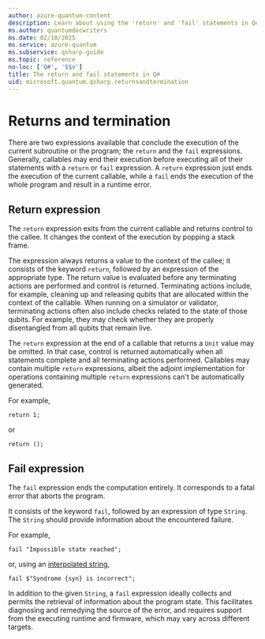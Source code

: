 ```yaml
---
author: azure-quantum-content
description: Learn about using the 'return' and 'fail' statements in Q# to end a subroutine or program.
ms.author: quantumdocwriters
ms.date: 02/18/2025
ms.service: azure-quantum
ms.subservice: qsharp-guide
ms.topic: reference
no-loc: ['Q#', '$$v']
title: The return and fail statements in Q#
uid: microsoft.quantum.qsharp.returnsandtermination
---
```


# Returns and termination

There are two expressions available that conclude the execution of the current subroutine or the program; the `return` and the `fail` expressions. Generally, callables may end their execution before executing all of their statements with a `return` or `fail` expression. A `return` expression just ends the execution of the current callable, while a `fail` ends the execution of the whole program and result in a runtime error.

## Return expression

The `return` expression exits from the current callable and returns control to the callee. It changes the context of the execution by popping a stack frame.

The expression always returns a value to the context of the callee; it consists of the keyword `return`, followed by an expression of the appropriate type. The return value is evaluated before any terminating actions are performed and control is returned. Terminating actions include, for example, cleaning up and releasing qubits that are allocated within the context of the callable. When running on a simulator or validator, terminating actions often also include checks related to the state of those qubits. For example, they may check whether they are properly disentangled from all qubits that remain live.

The `return` expression at the end of a callable that returns a `Unit` value may be omitted. In that case, control is returned automatically when all statements complete and all terminating actions performed. Callables may contain multiple `return` expressions, albeit the adjoint implementation for operations containing multiple `return` expressions can't be automatically generated.

For example,

```qsharp
return 1;
```

or

```qsharp
return ();
```

## Fail expression

The `fail` expression ends the computation entirely. It corresponds to a fatal error that aborts the program.

It consists of the keyword `fail`, followed by an expression of type `String`.
The `String` should provide information about the encountered failure.

For example,

```qsharp
fail "Impossible state reached";
```

or, using an [interpolated string](xref:microsoft.quantum.qsharp.valueliterals#string-literals),

```qsharp
fail $"Syndrome {syn} is incorrect";
```

In addition to the given `String`,  a `fail` expression ideally collects and permits the retrieval of information about the program state. This facilitates diagnosing and remedying the source of the error, and requires support from the executing runtime and firmware, which may vary across different targets.

